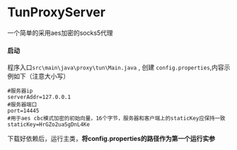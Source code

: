 # TunProxyServer

一个简单的采用aes加密的socks5代理

#### 启动

程序入口`src\main\java\proxy\tun\Main.java` , 创建 `config.properties`,内容示例如下（注意大小写）

```properties
#服务器ip
serverAddr=127.0.0.1
#服务器端口
port=14445
#用于aes cbc模式加密的初始向量，16个字节，服务器和客户端上的staticKey应保持一致
staticKey=HrGZo2uaSgDnL4Ke
```

下载好依赖后，运行主类，**将config.properties的路径作为第一个运行实参**

